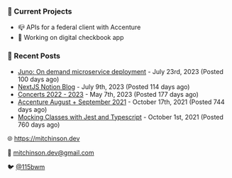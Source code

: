 ### 📌 Current Projects
- 📪 APIs for a federal client with Accenture
- 🤑 Working on digital checkbook app

### 📝 Recent Posts

- [Juno: On demand microservice deployment](https://blog.mitchinson.dev/juno) - July 23rd, 2023 (Posted 100 days ago)
- [NextJS Notion Blog](https://blog.mitchinson.dev/blog-2023) - July 9th, 2023 (Posted 114 days ago)
- [Concerts 2022 - 2023](https://blog.mitchinson.dev/concerts-2023) - May 7th, 2023 (Posted 177 days ago)
- [Accenture August + September 2021](https://blog.mitchinson.dev/pillar/aug-sep-21) - October 17th, 2021 (Posted 744 days ago)
- [Mocking Classes with Jest and Typescript](https://blog.mitchinson.dev/jest-typescript-mocks) - October 1st, 2021 (Posted 760 days ago)

🌐 https://mitchinson.dev

💌 mitchinson.dev@gmail.com

🐦 [@115bwm](https://twitter.com/115bwm)